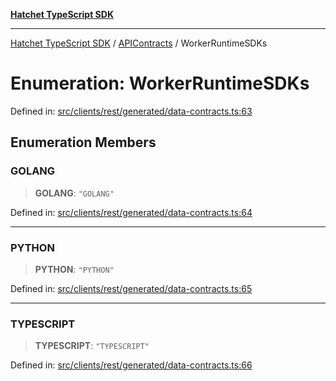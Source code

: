 [**Hatchet TypeScript SDK**](../../../../README.md)

***

[Hatchet TypeScript SDK](../../../../README.md) / [APIContracts](../README.md) / WorkerRuntimeSDKs

# Enumeration: WorkerRuntimeSDKs

Defined in: [src/clients/rest/generated/data-contracts.ts:63](https://github.com/hatchet-dev/hatchet/blob/0288a24f2e9f14787135b399bd47182f4d1260d9/sdks/typescript/src/clients/rest/generated/data-contracts.ts#L63)

## Enumeration Members

### GOLANG

> **GOLANG**: `"GOLANG"`

Defined in: [src/clients/rest/generated/data-contracts.ts:64](https://github.com/hatchet-dev/hatchet/blob/0288a24f2e9f14787135b399bd47182f4d1260d9/sdks/typescript/src/clients/rest/generated/data-contracts.ts#L64)

***

### PYTHON

> **PYTHON**: `"PYTHON"`

Defined in: [src/clients/rest/generated/data-contracts.ts:65](https://github.com/hatchet-dev/hatchet/blob/0288a24f2e9f14787135b399bd47182f4d1260d9/sdks/typescript/src/clients/rest/generated/data-contracts.ts#L65)

***

### TYPESCRIPT

> **TYPESCRIPT**: `"TYPESCRIPT"`

Defined in: [src/clients/rest/generated/data-contracts.ts:66](https://github.com/hatchet-dev/hatchet/blob/0288a24f2e9f14787135b399bd47182f4d1260d9/sdks/typescript/src/clients/rest/generated/data-contracts.ts#L66)
